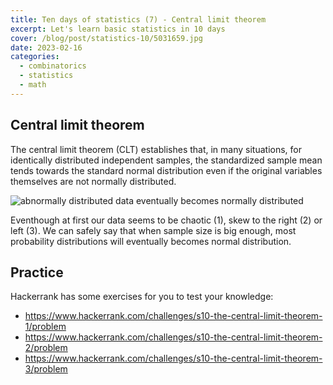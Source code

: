 ```yaml
---
title: Ten days of statistics (7) - Central limit theorem
excerpt: Let's learn basic statistics in 10 days
cover: /blog/post/statistics-10/5031659.jpg
date: 2023-02-16
categories:
  - combinatorics
  - statistics
  - math
---
```


## Central limit theorem

The central limit theorem (CLT) establishes that, in many situations,
for identically distributed independent samples, the standardized sample mean
tends towards the standard normal distribution
even if the original variables themselves are not normally distributed.

<img alt="abnormally distributed data eventually becomes normally distributed" class="mx-auto w-full md:w-1/2" src="/blog/post/statistics-10/CLT.png" />

Eventhough at first our data seems to be chaotic (1), skew to the right (2) or left (3).
We can safely say that when sample size is big enough, most probability distributions
will eventually becomes normal distribution.

## Practice

Hackerrank has some exercises for you to test your knowledge:

- https://www.hackerrank.com/challenges/s10-the-central-limit-theorem-1/problem
- https://www.hackerrank.com/challenges/s10-the-central-limit-theorem-2/problem
- https://www.hackerrank.com/challenges/s10-the-central-limit-theorem-3/problem
